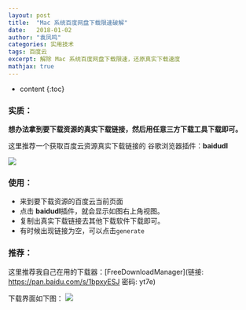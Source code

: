 ```yaml
---
layout: post
title:  "Mac 系统百度网盘下载限速破解"
date:   2018-01-02
author: "袁凤鸣"
categories: 实用技术
tags: 百度云
excerpt: 解除 Mac 系统百度网盘下载限速，还原真实下载速度
mathjax: true
---
```

* content
{:toc}


###  实质：

**想办法拿到要下载资源的真实下载链接，然后用任意三方下载工具下载即可。**

这里推荐一个获取百度云资源真实下载链接的 谷歌浏览器插件：**baidudI**

![](https://yfmingo.oss-cn-beijing.aliyuncs.com/images/zDY5rE.jpg)

### 使用：

- 来到要下载资源的百度云当前页面
- 点击 **baidudI**插件，就会显示如图右上角视图。
- 复制出真实下载链接去其他下载软件下载即可。
- 有时候出现链接为空，可以点击`generate`

### 推荐：
这里推荐我自己在用的下载器：[FreeDownloadManager](链接: https://pan.baidu.com/s/1bpxyESJ 密码: yt7e)

下载界面如下图：
![](https://yfmingo.oss-cn-beijing.aliyuncs.com/images/z9Xg6t.jpg)


